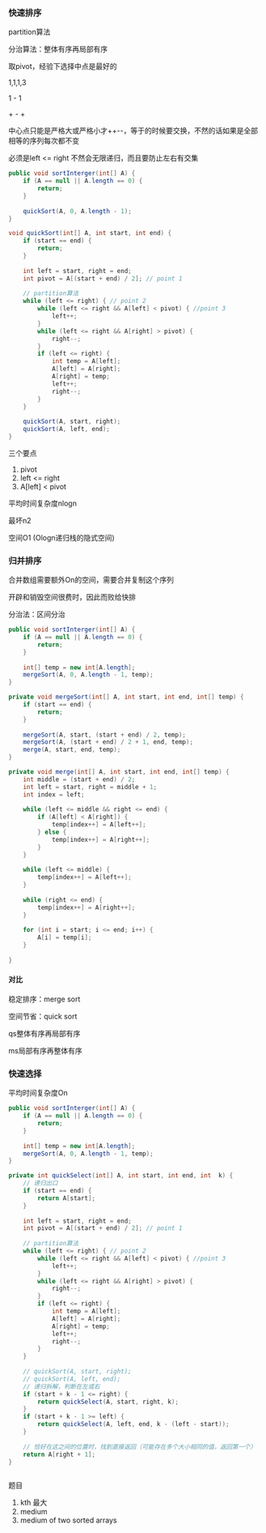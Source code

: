 





### 快速排序

partition算法

分治算法：整体有序再局部有序



取pivot，经验下选择中点是最好的





1,1,1,3

1  -     1

\+  - +

中心点只能是严格大或严格小才++--，等于的时候要交换，不然的话如果是全部相等的序列每次都不变

必须是left <= right 不然会无限递归，而且要防止左右有交集

```java
public void sortInterger(int[] A) {
    if (A == null || A.length == 0) {
        return;
    }
    
    quickSort(A, 0, A.length - 1);
}

void quickSort(int[] A, int start, int end) {
    if (start == end) {
        return;
    }
    
    int left = start, right = end;
    int pivot = A[(start + end) / 2]; // point 1
    
    // partition算法
    while (left <= right) { // point 2
        while (left <= right && A[left] < pivot) { //point 3
            left++;
        }
        while (left <= right && A[right] > pivot) {
            right--;
        }
        if (left <= right) {
            int temp = A[left];
            A[left] = A[right];
            A[right] = temp;
            left++;
            right--;
        }
    }
    
    quickSort(A, start, right);
    quickSort(A, left, end);
}


```



三个要点

1. pivot
2. left <= right
3. A[left] < pivot



平均时间复杂度nlogn

最坏n2

空间O1 (Ologn递归栈的隐式空间)



### 归并排序



合并数组需要额外On的空间，需要合并复制这个序列

开辟和销毁空间很费时，因此而败给快排



分治法：区间分治



```java
public void sortInterger(int[] A) {
    if (A == null || A.length == 0) {
        return;
    }
    
    int[] temp = new int[A.length];
    mergeSort(A, 0, A.length - 1, temp);
}

private void mergeSort(int[] A, int start, int end, int[] temp) {
    if (start == end) {
        return;
    }
    
    mergeSort(A, start, (start + end) / 2, temp);
    mergeSort(A, (start + end) / 2 + 1, end, temp);
    merge(A, start, end, temp);
}

private void merge(int[] A, int start, int end, int[] temp) {
    int middle = (start + end) / 2;
    int left = start, right = middle + 1;
    int index = left;
    
    while (left <= middle && right <= end) {
        if (A[left] < A[right]) {
            temp[index++] = A[left++];
        } else {
            temp[index++] = A[right++];
        }
    }
    
    while (left <= middle) {
        temp[index++] = A[left++];
    }
    
    while (right <= end) {
        temp[index++] = A[right++];
    }
    
    for (int i = start; i <= end; i++) {
        A[i] = temp[i];
    }
    
}
```





#### 对比



稳定排序：merge sort

空间节省：quick sort



qs整体有序再局部有序

ms局部有序再整体有序





### 快速选择



平均时间复杂度On



```java
public void sortInterger(int[] A) {
    if (A == null || A.length == 0) {
        return;
    }
    
    int[] temp = new int[A.length];
    mergeSort(A, 0, A.length - 1, temp);
}

private int quickSelect(int[] A, int start, int end, int  k) {
    // 递归出口
    if (start == end) {
        return A[start];
    }
    
    int left = start, right = end;
    int pivot = A[(start + end) / 2]; // point 1
    
    // partition算法
    while (left <= right) { // point 2
        while (left <= right && A[left] < pivot) { //point 3
            left++;
        }
        while (left <= right && A[right] > pivot) {
            right--;
        }
        if (left <= right) {
            int temp = A[left];
            A[left] = A[right];
            A[right] = temp;
            left++;
            right--;
        }
    }
    
    // quickSort(A, start, right);
    // quickSort(A, left, end);
    // 递归拆解，判断在左或右
    if (start + k - 1 <= right) {
        return quickSelect(A, start, right, k);
    }
    if (start + k - 1 >= left) {
        return quickSelect(A, left, end, k - (left - start));
    }
    
    // 恰好在这之间的位置时，找到直接返回（可能存在多个大小相同的值，返回第一个）
    return A[right + 1];
}



```



题目

1. kth 最大
2. medium
3. medium of two sorted arrays



